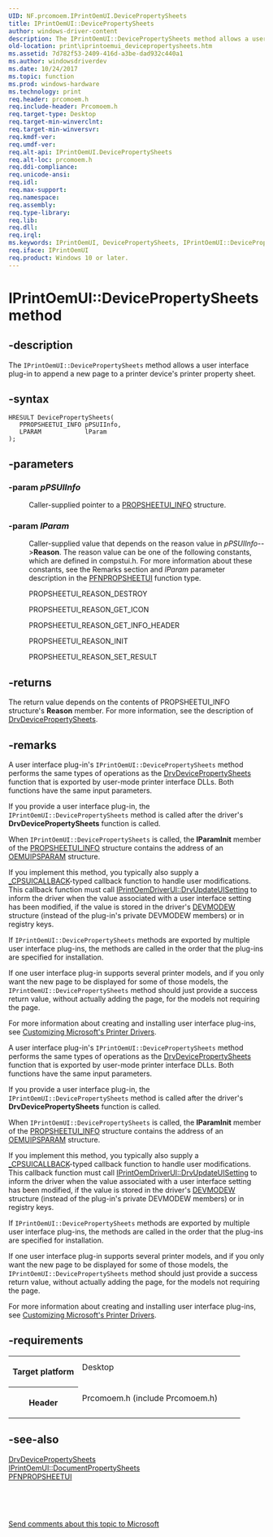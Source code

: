 ```yaml
---
UID: NF.prcomoem.IPrintOemUI.DevicePropertySheets
title: IPrintOemUI::DevicePropertySheets
author: windows-driver-content
description: The IPrintOemUI::DevicePropertySheets method allows a user interface plug-in to append a new page to a printer device's printer property sheet.
old-location: print\iprintoemui_devicepropertysheets.htm
ms.assetid: 7d782f53-2409-416d-a3be-dad932c440a1
ms.author: windowsdriverdev
ms.date: 10/24/2017
ms.topic: function
ms.prod: windows-hardware
ms.technology: print
req.header: prcomoem.h
req.include-header: Prcomoem.h
req.target-type: Desktop
req.target-min-winverclnt: 
req.target-min-winversvr: 
req.kmdf-ver: 
req.umdf-ver: 
req.alt-api: IPrintOemUI.DevicePropertySheets
req.alt-loc: prcomoem.h
req.ddi-compliance: 
req.unicode-ansi: 
req.idl: 
req.max-support: 
req.namespace: 
req.assembly: 
req.type-library: 
req.lib: 
req.dll: 
req.irql: 
ms.keywords: IPrintOemUI, DevicePropertySheets, IPrintOemUI::DevicePropertySheets
req.iface: IPrintOemUI
req.product: Windows 10 or later.
---
```


# IPrintOemUI::DevicePropertySheets method



## -description
<p>The <code>IPrintOemUI::DevicePropertySheets</code> method allows a user interface plug-in to append a new page to a printer device's printer property sheet.</p>


## -syntax

````
HRESULT DevicePropertySheets(
   PPROPSHEETUI_INFO pPSUIInfo,
   LPARAM            lParam
);
````


## -parameters
<dl>

### -param <i>pPSUIInfo</i> 

<dd>
<p>Caller-supplied pointer to a <a href="https://msdn.microsoft.com/library/windows/hardware/ff561767">PROPSHEETUI_INFO</a> structure.</p>
</dd>

### -param <i>lParam</i> 

<dd>
<p>Caller-supplied value that depends on the reason value in <i>pPSUIInfo</i>--&gt;<b>Reason</b>. The reason value can be one of the following constants, which are defined in compstui.h. For more information about these constants, see the Remarks section and <i>lParam</i> parameter description in the <a href="https://msdn.microsoft.com/library/windows/hardware/ff559812">PFNPROPSHEETUI</a> function type.</p>
<p>PROPSHEETUI_REASON_DESTROY</p>
<p>PROPSHEETUI_REASON_GET_ICON</p>
<p>PROPSHEETUI_REASON_GET_INFO_HEADER</p>
<p>PROPSHEETUI_REASON_INIT</p>
<p>PROPSHEETUI_REASON_SET_RESULT</p>
</dd>
</dl>

## -returns
<p>The return value depends on the contents of PROPSHEETUI_INFO structure's <b>Reason</b> member. For more information, see the description of <a href="https://msdn.microsoft.com/library/windows/hardware/ff548542">DrvDevicePropertySheets</a>.</p>

## -remarks
<p>A user interface plug-in's <code>IPrintOemUI::DevicePropertySheets</code> method performs the same types of operations as the <a href="https://msdn.microsoft.com/library/windows/hardware/ff548542">DrvDevicePropertySheets</a> function that is exported by user-mode printer interface DLLs. Both functions have the same input parameters.</p>

<p>If you provide a user interface plug-in, the <code>IPrintOemUI::DevicePropertySheets</code> method is called after the driver's <b>DrvDevicePropertySheets</b> function is called.</p>

<p>When <code>IPrintOemUI::DevicePropertySheets</code> is called, the <b>lParamInit</b> member of the <a href="https://msdn.microsoft.com/library/windows/hardware/ff561767">PROPSHEETUI_INFO</a> structure contains the address of an <a href="https://msdn.microsoft.com/library/windows/hardware/ff559576">OEMUIPSPARAM</a> structure.</p>

<p>If you implement this method, you typically also supply a <a href="https://msdn.microsoft.com/library/windows/hardware/ff564313">_CPSUICALLBACK</a>-typed callback function to handle user modifications. This callback function must call <a href="https://msdn.microsoft.com/library/windows/hardware/ff553115">IPrintOemDriverUI::DrvUpdateUISetting</a> to inform the driver when the value associated with a user interface setting has been modified, if the value is stored in the driver's <a href="https://msdn.microsoft.com/library/windows/hardware/ff552837">DEVMODEW</a> structure (instead of the plug-in's private DEVMODEW members) or in registry keys.</p>

<p>If <code>IPrintOemUI::DevicePropertySheets</code> methods are exported by multiple user interface plug-ins, the methods are called in the order that the plug-ins are specified for installation.</p>

<p>If one user interface plug-in supports several printer models, and if you only want the new page to be displayed for some of those models, the <code>IPrintOemUI::DevicePropertySheets</code> method should just provide a success return value, without actually adding the page, for the models not requiring the page.</p>

<p>For more information about creating and installing user interface plug-ins, see <a href="NULL">Customizing Microsoft's Printer Drivers</a>.</p>

<p>A user interface plug-in's <code>IPrintOemUI::DevicePropertySheets</code> method performs the same types of operations as the <a href="https://msdn.microsoft.com/library/windows/hardware/ff548542">DrvDevicePropertySheets</a> function that is exported by user-mode printer interface DLLs. Both functions have the same input parameters.</p>

<p>If you provide a user interface plug-in, the <code>IPrintOemUI::DevicePropertySheets</code> method is called after the driver's <b>DrvDevicePropertySheets</b> function is called.</p>

<p>When <code>IPrintOemUI::DevicePropertySheets</code> is called, the <b>lParamInit</b> member of the <a href="https://msdn.microsoft.com/library/windows/hardware/ff561767">PROPSHEETUI_INFO</a> structure contains the address of an <a href="https://msdn.microsoft.com/library/windows/hardware/ff559576">OEMUIPSPARAM</a> structure.</p>

<p>If you implement this method, you typically also supply a <a href="https://msdn.microsoft.com/library/windows/hardware/ff564313">_CPSUICALLBACK</a>-typed callback function to handle user modifications. This callback function must call <a href="https://msdn.microsoft.com/library/windows/hardware/ff553115">IPrintOemDriverUI::DrvUpdateUISetting</a> to inform the driver when the value associated with a user interface setting has been modified, if the value is stored in the driver's <a href="https://msdn.microsoft.com/library/windows/hardware/ff552837">DEVMODEW</a> structure (instead of the plug-in's private DEVMODEW members) or in registry keys.</p>

<p>If <code>IPrintOemUI::DevicePropertySheets</code> methods are exported by multiple user interface plug-ins, the methods are called in the order that the plug-ins are specified for installation.</p>

<p>If one user interface plug-in supports several printer models, and if you only want the new page to be displayed for some of those models, the <code>IPrintOemUI::DevicePropertySheets</code> method should just provide a success return value, without actually adding the page, for the models not requiring the page.</p>

<p>For more information about creating and installing user interface plug-ins, see <a href="NULL">Customizing Microsoft's Printer Drivers</a>.</p>

## -requirements
<table>
<tr>
<th width="30%">
<p>Target platform</p>
</th>
<td width="70%">
<dl>
<dt>Desktop</dt>
</dl>
</td>
</tr>
<tr>
<th width="30%">
<p>Header</p>
</th>
<td width="70%">
<dl>
<dt>Prcomoem.h (include Prcomoem.h)</dt>
</dl>
</td>
</tr>
</table>

## -see-also
<dl>
<dt>
<a href="https://msdn.microsoft.com/library/windows/hardware/ff548542">DrvDevicePropertySheets</a>
</dt>
<dt>
<a href="https://msdn.microsoft.com/library/windows/hardware/ff554173">IPrintOemUI::DocumentPropertySheets</a>
</dt>
<dt>
<a href="https://msdn.microsoft.com/library/windows/hardware/ff559812">PFNPROPSHEETUI</a>
</dt>
</dl>
<p> </p>
<p> </p>
<p><a href="mailto:wsddocfb@microsoft.com?subject=Documentation%20feedback [print\print]:%20IPrintOemUI::DevicePropertySheets method%20 RELEASE:%20(10/24/2017)&amp;body=%0A%0APRIVACY STATEMENT%0A%0AWe use your feedback to improve the documentation. We don't use your email address for any other purpose, and we'll remove your email address from our system after the issue that you're reporting is fixed. While we're working to fix this issue, we might send you an email message to ask for more info. Later, we might also send you an email message to let you know that we've addressed your feedback.%0A%0AFor more info about Microsoft's privacy policy, see http://privacy.microsoft.com/en-us/default.aspx." title="Send comments about this topic to Microsoft">Send comments about this topic to Microsoft</a></p>

